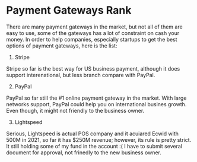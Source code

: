 # Payment Gateways Rank

There are many payment gateways in the market, but not all of them are easy to use, some of the gateways has a lot of constraint on cash your money.
In order to help companies, especially startups to get the best options of payment gateways, here is the list:

1. Stripe

Stripe so far is the best way for US business payment, although it does support interenational, but less branch compare with PayPal.

2. PayPal

PayPal so far still the #1 online payment gateway in the market. With large networks support, PayPal could help you on international busines growth.
Even though, it might not friendly to the business owner.

3. Lightspeed

Serious, Lightspeed is actual POS company and it acuiared Ecwid with 500M in 2021, so far it has $250M revenue; however, its rule is pretty strict.
It still holding some of my fund in the account :( I have to submit several document for approval, not frinedly to the new business owner.
